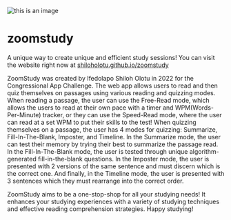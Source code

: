 ![this is an image](https://shiloholotu.github.io/zoomstudy/res/logo/logo_favicon.png)
# zoomstudy
A unique way to create unique and efficient study sessions!
You can visit the website right now at [shiloholotu.github.io/zoomstudy](https://shiloholotu.github.io/zoomstudy)

ZoomStudy was created by Ifedolapo Shiloh Olotu in 2022 for the Congressional App Challenge.
The web app allows users to read and then quiz themselves on passages using various reading and quizzing modes.
When reading a passage, the user can use the Free-Read mode, which allows the users to read at their own pace with a timer and WPM(Words-Per-Minute) tracker, or they can use the Speed-Read mode, where the user can read at a set WPM to put their skills to the test!
When quizzing themselves on a passage, the user has 4 modes for quizzing: Summarize, Fill-In-The-Blank, Imposter, and Timeline.
In the Summarize mode, the user can test their memory by trying their best to summarize the passage read.
In the Fill-In-The-Blank mode, the user is tested through unique algorithm-generated fill-in-the-blank questions.
In the Imposter mode, the user is presented with 2 versions of the same sentence and must discern which is the correct one.
And finally, in the Timeline mode, the user is presented with 3 sentences which they must rearrange into the correct order.

ZoomStudy aims to be a one-stop-shop for all your studying needs! It enhances your studying experiences with a variety of studying techniques and effective reading comprehension strategies. Happy studying!
